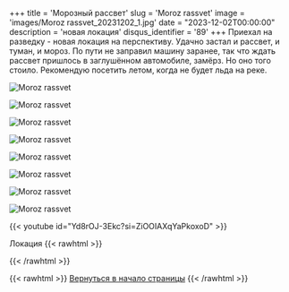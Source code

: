 +++
title = 'Морозный рассвет'
slug = 'Moroz rassvet'
image = 'images/Moroz rassvet_20231202_1.jpg'
date = "2023-12-02T00:00:00"
description = 'новая локация'
disqus_identifier = '89'
+++
Приехал на разведку - новая локация на перспективу. Удачно застал и рассвет, и туман, и мороз. По пути не заправил машину заранее, так что ждать рассвет пришлось в заглушённом автомобиле, замёрз. Но оно того стоило. Рекомендую посетить летом, когда не будет льда на реке.

![Moroz rassvet](/images/Rassvet_20231202_2.jpg)

![Moroz rassvet](/images/Rassvet_20231202_3.jpg)

![Moroz rassvet](/images/Rassvet_20231202_4.jpg)

![Moroz rassvet](/images/Rassvet_20231202_5.jpg)

![Moroz rassvet](/images/Rassvet_20231202_6.jpg)

![Moroz rassvet](/images/Rassvet_20231202_7.jpg)

![Moroz rassvet](/images/Rassvet_20231202_8.jpg)

![Moroz rassvet](/images/Rassvet_20231202_9.jpg)

{{< youtube id="Yd8rOJ-3Ekc?si=ZiOOIAXqYaPkoxoD" >}}

Локация
{{< rawhtml >}}
<script type="text/javascript" charset="utf-8" async src="https://api-maps.yandex.ru/services/constructor/1.0/js/?um=constructor%3Aad304c5efe0509b9fe6882384ef56252e72df67a48fc6e327c96df1493fbfe56&amp;width=500&amp;height=400&amp;lang=ru_RU&amp;scroll=true"></script>
{{< /rawhtml >}}

{{< rawhtml >}}
<a href="#">Вернуться в начало страницы</a>
{{< /rawhtml >}}